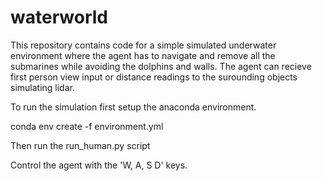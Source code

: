 # waterworld

This repository contains code for a simple simulated underwater environment where the agent has to navigate and remove all the submarines while avoiding the dolphins and walls. The agent can recieve first person view input or distance readings to the surounding objects simulating lidar. 

To run the simulation first setup the anaconda environment.

conda env create -f environment.yml

Then run the run_human.py script

Control the agent with the 'W, A, S D' keys. 


